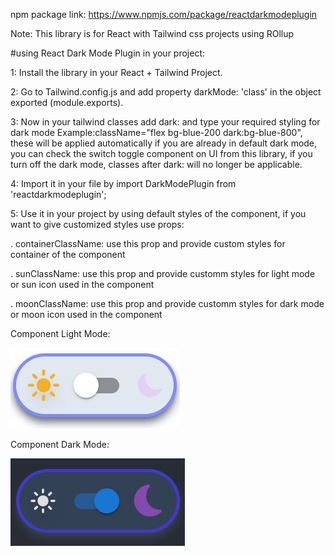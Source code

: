 npm package link: https://www.npmjs.com/package/reactdarkmodeplugin


Note: This library is for React with Tailwind css projects using ROllup

#using React Dark Mode Plugin in your project:

1: Install the library in your React + Tailwind Project.

2: Go to Tailwind.config.js and add property darkMode: 'class' in the object exported (module.exports).

3: Now in your tailwind classes add dark: and type your required styling for dark mode Example:className="flex bg-blue-200 dark:bg-blue-800", these will be applied automatically if you are already in default dark mode, you can check the switch toggle component on UI from this library, if you turn off the dark mode, classes after dark: will no longer be applicable.

4: Import it in your file by import DarkModePlugin from 'reactdarkmodeplugin';

5: Use it in your project by using default styles of the component, if you want to give customized styles use props:
   
   . containerClassName: use this prop and provide custom styles for container of the component

   . sunClassName: use this prop and provide customm styles for light mode or sun icon used in the component

   . moonClassName: use this prop and provide customm styles for dark mode or moon icon used in the component    



Component Light Mode:

![alt text](<Screenshot 2024-04-26 223615.png>)

Component Dark Mode:

![alt text](<Screenshot 2024-04-26 223648.png>)
